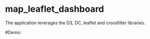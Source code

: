 # map_leaflet_dashboard

The application leverages the D3, DC, leaflet and crossfilter libraries.

#Demo:
